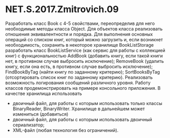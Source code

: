 # NET.S.2017.Zmitrovich.09

Разработать класс Book с 4-5 свойствами, переопределив для него необходимые методы класса Object. Для объектов класса реализовать отношения эквивалентности и порядка. Для выполнения основных операций со списком книг, который можно загрузить и, если возникнет необходимость, сохранить в некоторое хранилище BookListStorage разработать класс BookListService (как сервис для работы с коллекцией книг) с функциональностью AddBook (добавить книгу, если такой книги нет, в противном случае выбросить исключение); RemoveBook (удалить книгу, если она есть, в противном случае выбросить исключение); FindBookByTag (найти книгу по заданному критерию); SortBooksByTag (отсортировать список книг по заданному критерию). Реализовать возможность логирования сообщений различного уровня. Работу классов продемонстрировать на примере консольного приложения. 
В качестве хранилища использовать
- двоичный файл, для работы с которым использовать только классы BinaryReader, BinaryWriter. Хранилище в дальнейшем  может измениться (добавиться)
- двоичный файл, для работы с которым использовать двоичный сериализатор;
- XML-файл (любая технология без ограничений).
